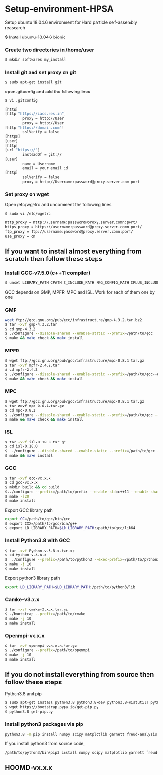 # Setup-environment-HPSA
Setup ubuntu 18.04.6 environment for Hard particle self-assembly reasearch

$ Install ubuntu-18.04.6 bionic

### Create two directories in /home/user
```bash
$ mkdir softwares my_install
```
### Install git and set proxy on git
```bash
$ sudo apt-get install git
```
open .gitconfig and add the following lines
```bash
$ vi .gitconfig
```
```bash
[http]
[http "https://iacs.res.in"]
        proxy = http://User
        proxy = http://User
[http "https://domain.com"]
        sslVerify = false
[https]
[user]
[http]
[url "https://"]
        insteadOf = git://
[user]
        name = Username
        email = your email id
[http]
        sslVerify = false
        proxy = http://Username:password@proxy.server.com:port
```
### Set proxy on wget
Open /etc/wgetrc and uncomment the following lines
```bash
$ sudo vi /etc/wgetrc
```
```bash
http_proxy = http://username:password@proxy.server.comn:port/
https_proxy = https://username:password@proxy.server.comn:port/
ftp_proxy = ftp://username:password@proxy.server.comn:port/
use_proxy = on
```
## If you want to install almost everything from scratch then follow these steps
### Install GCC-v7.5.0 (c++11 compiler)
```bash
$ unset LIBRARY_PATH CPATH C_INCLUDE_PATH PKG_CONFIG_PATH CPLUS_INCLUDE_PATH INCLUDE
```
GCC depends on GMP, MPFR, MPC and ISL. Work for each of them one by one
### GMP
```bash
wget ftp://gcc.gnu.org/pub/gcc/infrastructure/gmp-4.3.2.tar.bz2
$ tar -xvf gmp-4.3.2.tar
$ cd gmp-4.3.2
$ ./configure --disable-shared --enable-static --prefix=/path/to/gcc
$ make && make check && make install
```
### MPFR
```bash
$ wget ftp://gcc.gnu.org/pub/gcc/infrastructure/mpc-0.8.1.tar.gz
$ tar -xvf mpfr-2.4.2.tar
$ cd mpfr-2.4.2
$ ./configure --disable-shared --enable-static --prefix=/path/to/gcc--with-gmp=/path/to/gcc
$ make && make check && make install
```
### MPC
```bash
$ wget ftp://gcc.gnu.org/pub/gcc/infrastructure/mpc-0.8.1.tar.gz
$ tar zxvf mpc-0.8.1.tar.gz
$ cd mpc-0.8.1
$ ./configure --disable-shared --enable-static --prefix=/path/to/gcc --with-gmp=/path/to/gcc --with-mpfr=/path/to/gcc
$ make && make check && make install
```
### ISL
```bash
$ tar -xvf isl-0.18.0.tar.gz
$ cd isl-0.18.0
$  ./configure --disable-shared --enable-static --prefix=/path/to/gcc --with-gmp=/path/to/gcc
$ make && make install
```
### GCC
```bash
$ tar -xvf gcc-vx.x.x
$ cd gcc-vx.x.x
$ mkdir build && cd build
$../configure --prefix=/path/to/prefix --enable-std=c++11 --enable-shared --disable-bootstrap --disable-libstdcxx-pch --enable-languages=all --enable-threads=posix --with-gmp=/path/to/gcc --with-mpfr=/path/to/gcc --with-mpc=/path/to/gcc --with-libisl=/path/to/gcc --disable-multilib --disable-werror
$ make -j20
$ make install
```
Export GCC library path
```bash
export CC=/path/to/gcc/bin/gcc
$ export CXX=/path/to/gcc/bin/g++
$ export LD_LIBRARY_PATH=$LD_LIBRARY_PATH:/path/to/gcc/lib64
```

### Install Python3.8 with GCC
```bash
$ tar -xvf Python-v.3.8.x.tar.xz
$ cd Python-v.3.8.x
$  ./configure --prefix=/path/to/python3 --exec-prefix=/path/to/python3 --enable-shared
$ make -j 10
$ make install
```
Export python3 library path
```bash
export LD_LIBRARY_PATH=$LD_LIBRARY_PATH:/path/to/python3/lib
```
### Camke-v3.x.x
```bash
$ tar -xvf cmake-3.x.x.tar.gz
$ ./bootstrap --prefix=/path/to/cmake
$ make -j 10
$ make install
```
### Openmpi-vx.x.x
```bash
$ tar -xvf openmpi-v.x.x.x.tar.gz
$ ./configure --prefix=/path/to/openmpi
$ make -j 10
$ make install
```
## If you do not install everything from source then follow these steps
Python3.8 and pip
```bash
$ sudo apt-get install python3.8 python3.8-dev python3.8-distutils python3.8-venv
$ wget https://bootstrap.pypa.io/get-pip.py
$ python3.8 get-pip.py
```
### Install python3 packages via pip
```bash
python3.8 -m pip install numpy scipy matplotlib garnett freud-analysis alphashape Geometry3D rowan coxeter scikit-learn gsd
```
If you install python3 from source code,
```bash
/path/to/python3/bin/pip3 install numpy scipy matplotlib garnett freud-analysis alphashape Geometry3D rowan coxeter scikit-learn gsd
```
## HOOMD-vx.x.x
